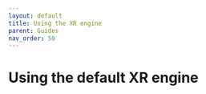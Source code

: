 ```yaml
---
layout: default
title: Using the XR engine
parent: Guides
nav_order: 50
---
```


# Using the default XR engine

